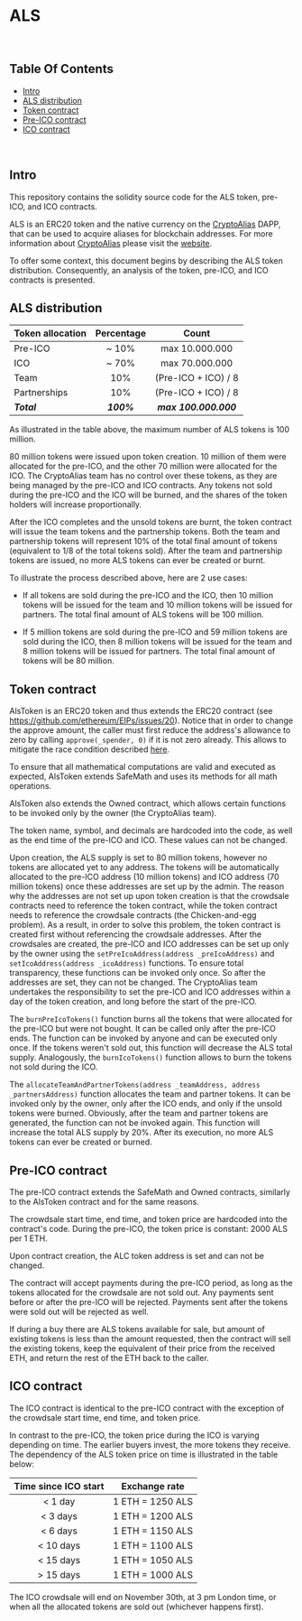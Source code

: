 # ALS

<br />

## Table Of Contents

* [Intro](#intro)
* [ALS distribution](#als-distribution)
* [Token contract](#token-contract)
* [Pre-ICO contract](#pre-ico-contract)
* [ICO contract](#ico-contract)

<br />

## Intro
This repository contains the solidity source code for the ALS token, pre-ICO, and ICO contracts.

ALS is an ERC20 token and the native currency on the [CryptoAlias](https://cryptoalias.io) DAPP, that can be used to acquire aliases for blockchain addresses.
For more information about [CryptoAlias](https://cryptoalias.io) please visit the [website](https://cryptoalias.io).

To offer some context, this document begins by describing the ALS token distribution. Consequently, an analysis of the token, pre-ICO, and ICO contracts is presented.

## ALS distribution

| Token allocation | Percentage     | Count           |
| ---------------- | :------------: | :-------------: |
| Pre-ICO          | ~ 10%          | max 10.000.000  |
| ICO              | ~ 70%          | max 70.000.000  |
| Team             | 10%            | (Pre-ICO + ICO) / 8   |
| Partnerships     | 10%            | (Pre-ICO + ICO) / 8   |
| **_Total_**      | **_100%_**     | **_max 100.000.000_** |

As illustrated in the table above, the maximum number of ALS tokens is 100 million.

80 million tokens were issued upon token creation. 10 million of them were allocated for the pre-ICO, and the other 70 million were allocated for the ICO. The CryptoAlias team has no control over these tokens, as they are being managed by the pre-ICO and ICO contracts.
Any tokens not sold during the pre-ICO and the ICO will be burned, and the shares of the token holders will increase proportionally.

After the ICO completes and the unsold tokens are burnt, the token contract will issue the team tokens and the partnership tokens. Both the team and partnership tokens will represent 10% of the total final amount of tokens (equivalent to 1/8 of the total tokens sold).
After the team and partnership tokens are issued, no more ALS tokens can ever be created or burnt.

To illustrate the process described above, here are 2 use cases:
- If all tokens are sold during the pre-ICO and the ICO, then 10 million tokens will be issued for the team and 10 million tokens will be issued for partners. The total final amount of ALS tokens will be 100 million.

- If 5 million tokens are sold during the pre-ICO and 59 million tokens are sold during the ICO, then 8 million tokens will be issued for the team and 8 million tokens will be issued for partners. The total final amount of tokens will be 80 million.

## Token contract

AlsToken is an ERC20 token and thus extends the ERC20 contract (see https://github.com/ethereum/EIPs/issues/20). Notice that in order to change the approve amount, the caller must first reduce the address's allowance to zero by calling ```approve(_spender, 0)``` if it is not zero already. This allows to mitigate the race condition described [here](https://github.com/ethereum/EIPs/issues/20#issuecomment-263524729).

To ensure that all mathematical computations are valid and executed as expected, AlsToken extends SafeMath and uses its methods for all math operations.

AlsToken also extends the Owned contract, which allows certain functions to be invoked only by the owner (the CryptoAlias team).

The token name, symbol, and decimals are hardcoded into the code, as well as the end time of the pre-ICO and ICO. These values can not be changed.

Upon creation, the ALS supply is set to 80 million tokens, however no tokens are allocated yet to any address. The tokens will be automatically allocated to the pre-ICO address (10 million tokens) and ICO address (70 million tokens) once these addresses are set up by the admin.
The reason why the addresses are not set up upon token creation is that the crowdsale contracts need to reference the token contract, while the token contract needs to reference the crowdsale contracts (the Chicken-and-egg problem). As a result, in order to solve this problem, the token contract is created first without referencing the crowdsale addresses. After the crowdsales are created, the pre-ICO and ICO addresses can be set up only by the owner using the ```setPreIcoAddress(address _preIcoAddress)``` and ```setIcoAddress(address _icoAddress)``` functions. To ensure total transparency, these functions can be invoked only once. So after the addresses are set, they can not be changed. The CryptoAlias team undertakes the responsibility to set the pre-ICO and ICO addresses within a day of the token creation, and long before the start of the pre-ICO.

The ```burnPreIcoTokens()``` function burns all the tokens that were allocated for the pre-ICO but were not bought. It can be called only after the pre-ICO ends. The function can be invoked by anyone and can be executed only once. If the tokens weren't sold out, this function will decrease the ALS total supply.
Analogously, the ```burnIcoTokens()``` function allows to burn the tokens not sold during the ICO. 

The ```allocateTeamAndPartnerTokens(address _teamAddress, address _partnersAddress)``` function allocates the team and partner tokens. It can be invoked only by the owner, only after the ICO ends, and only if the unsold tokens were burned. Obviously, after the team and partner tokens are generated, the function can not be invoked again. This function will increase the total ALS supply by 20%. After its execution, no more ALS tokens can ever be created or burned.


## Pre-ICO contract
The pre-ICO contract extends the SafeMath and Owned contracts, similarly to the AlsToken contract and for the same reasons.

The crowdsale start time, end time, and token price are hardcoded into the contract's code. During the pre-ICO, the token price is constant: 2000 ALS per 1 ETH.

Upon contract creation, the ALC token address is set and can not be changed.

The contract will accept payments during the pre-ICO period, as long as the tokens allocated for the crowdsale are not sold out. Any payments sent before or after the pre-ICO will be rejected. Payments sent after the tokens were sold out will be rejected as well.

If during a buy there are ALS tokens available for sale, but amount of existing tokens is less than the amount requested, then the contract will sell the existing tokens, keep the equivalent of their price from the received ETH, and return the rest of the ETH back to the caller.

## ICO contract
The ICO contract is identical to the pre-ICO contract with the exception of the crowdsale start time, end time, and token price.

In contrast to the pre-ICO, the token price during the ICO is varying depending on time. The earlier buyers invest, the more tokens they receive. The dependency of the ALS token price on time is illustrated in the table below:

| Time since ICO start | Exchange rate     |
| :------------------: | :---------------: |
| < 1 day              | 1 ETH = 1250 ALS  |
| < 3 days             | 1 ETH = 1200 ALS  |
| < 6 days             | 1 ETH = 1150 ALS  |
| < 10 days            | 1 ETH = 1100 ALS  |
| < 15 days            | 1 ETH = 1050 ALS  |
| > 15 days            | 1 ETH = 1000 ALS  |

The ICO crowdsale will end on November 30th, at 3 pm London time, or when all the allocated tokens are sold out (whichever happens first).
